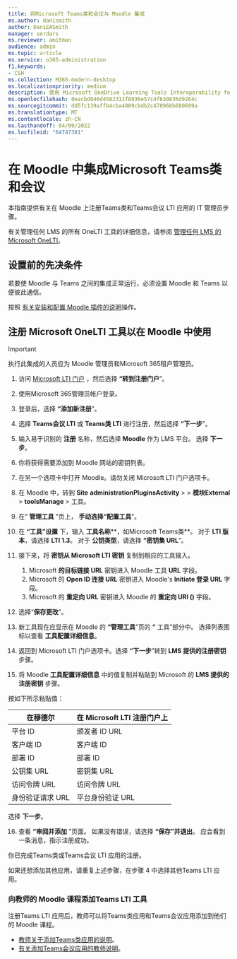 ```yaml
---
title: 将Microsoft Teams类和会议与 Moodle 集成
ms.author: danismith
author: DaniEASmith
manager: serdars
ms.reviewer: amitman
audience: admin
ms.topic: article
ms.service: o365-administration
f1.keywords:
- CSH
ms.collection: M365-modern-desktop
ms.localizationpriority: medium
description: 使用 Microsoft OneDrive Learning Tools Interoperability for Moodle 创建和管理Teams类和会议。
ms.openlocfilehash: 0eacbd846d4582312f8936e57c4f630836d9264c
ms.sourcegitcommit: dd5fc139affb4cba4089cbdb2c478968b680699a
ms.translationtype: MT
ms.contentlocale: zh-CN
ms.lasthandoff: 04/09/2022
ms.locfileid: "64747381"
---
```

# <a name="integrate-microsoft-teams-classes-and-meetings-within-moodle"></a>在 Moodle 中集成Microsoft Teams类和会议

本指南提供有关在 Moodle 上注册Teams类和Teams会议 LTI 应用的 IT 管理员步骤。

有关管理任何 LMS 的所有 OneLTI 工具的详细信息，请参阅 [管理任何 LMS 的 Microsoft OneLTI](manage-microsoft-one-lti.md)。

## <a name="prerequisites-before-set-up"></a>设置前的先决条件

若要使 Moodle 与 Teams 之间的集成正常运行，必须设置 Moodle 和 Teams 以便彼此通信。

按照 [有关安装和配置 Moodle 插件的说明](moodle-plugin-configuration.md)操作。

## <a name="register-microsoft-onelti-tools-for-use-in-moodle"></a>注册 Microsoft OneLTI 工具以在 Moodle 中使用

> [!IMPORTANT]
> 执行此集成的人员应为 Moodle 管理员和Microsoft 365租户管理员。

1. 访问 [Microsoft LTI 门户](https://lti.microsoft.com/) ，然后选择 **“转到注册门户**”。

2. 使用Microsoft 365管理员帐户登录。

3. 登录后，选择 **“添加新注册**”。

4. 选择 **Teams会议 LTI** 或 **Teams类 LTI** 进行注册，然后选择 **“下一步**”。

5. 输入易于识别的 **注册** 名称，然后选择 **Moodle** 作为 LMS 平台。 选择 **下一步**。

6. 你将获得需要添加到 Moodle 网站的密钥列表。

7. 在另一个选项卡中打开 Moodle。请勿关闭 Microsoft LTI 门户选项卡。

8. 在 Moodle 中，转到 **Site** **administrationPluginsActivity** >  >  **模块External** >  **toolsManage** >  工具。

9. 在“ **管理工具** ”页上， **手动选择“配置工具**”。

10. 在 **“工具”设置** 下，输入 **工具名称****，如Microsoft Teams类**。 对于 **LTI 版本**，请选择 **LTI 1.3**。 对于 **公钥类型**，请选择 **“密钥集 URL**”。

11. 接下来，将 **密钥从 Microsoft LTI 密钥** 复制到相应的工具输入。
    1. Microsoft **的目标链接 URL** 密钥进入 Moodle 工具 **URL** 字段。
    1. Microsoft 的 **Open ID 连接 URL** 密钥进入 Moodle's **Initiate 登录 URL** 字段。
    1. Microsoft 的 **重定向 URL** 密钥进入 Moodle 的 **重定向 URI ()** 字段。

12. 选择“**保存更改**”。

13. 新工具现在应显示在 Moodle 的 **“管理工具**”页的 **“** 工具”部分中。 选择列表图标以查看 **工具配置详细信息**。

14. 返回到 Microsoft LTI 门户选项卡。选择 **“下一步**”转到 **LMS 提供的注册密钥** 步骤。

15. 将 Moodle **工具配置详细信息** 中的值复制并粘贴到 Microsoft 的 **LMS 提供的注册密钥** 步骤。

  按如下所示粘贴值：

  | 在穆德尔 | 在 Microsoft LTI 注册门户上 |
  | --------- | ------------------------------------ |
  | 平台 ID | 颁发者 ID URL |
  | 客户端 ID | 客户端 ID |
  | 部署 ID | 部署 ID |
  | 公钥集 URL | 密钥集 URL |
  | 访问令牌 URL | 访问令牌 URL |
  | 身份验证请求 URL | 平台身份验证 URL |

  选择 **下一步**。

16. 查看 **“审阅并添加** ”页面。 如果没有错误，请选择 **“保存”并退出**。 应会看到一条消息，指示注册成功。

你已完成Teams类或Teams会议 LTI 应用的注册。

如果还想添加其他应用，请重复上述步骤，在步骤 4 中选择其他Teams LTI 应用。

### <a name="add-teams-lti-tools-to-educators-moodle-courses"></a>向教师的 Moodle 课程添加Teams LTI 工具

注册Teams LTI 应用后，教师可以将Teams类应用和Teams会议应用添加到他们的 Moodle 课程。

- [教师关于添加Teams类应用的说明](https://support.microsoft.com/topic/use-microsoft-teams-classes-in-your-lms-ac6a1e34-32f7-45e6-b83e-094185a1e78a)。
- [有关添加Teams会议应用的教师说明](https://support.microsoft.com/topic/use-microsoft-teams-meetings-in-your-lms-11b6095d-f90b-42b9-ab77-4dcff2bb3b76)。
